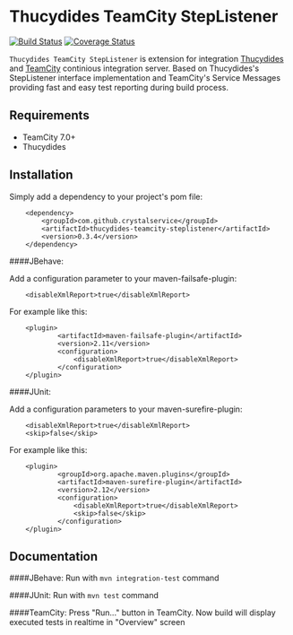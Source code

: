 Thucydides TeamCity StepListener
========================================
[![Build Status](https://secure.travis-ci.org/crystalservice/thucydides-teamcity-steplistener.png?branch=master)](https://travis-ci.org/crystalservice/thucydides-teamcity-steplistener)
[![Coverage Status](https://coveralls.io/repos/crystalservice/thucydides-teamcity-steplistener/badge.png?branch=master)](https://coveralls.io/r/crystalservice/thucydides-teamcity-steplistener?branch=master)

`Thucydides TeamCity StepListener` is extension for integration [Thucydides](http://thucydides.info/) and [TeamCity](http://www.jetbrains.com/teamcity/) continious integration server. Based on Thucydides's StepListener interface implementation and TeamCity's Service Messages providing fast and easy test reporting during build process.

Requirements
------------

* TeamCity 7.0+
* Thucydides

Installation
------------

Simply add a dependency to your project's pom file:

        <dependency>
            <groupId>com.github.crystalservice</groupId>
            <artifactId>thucydides-teamcity-steplistener</artifactId>
            <version>0.3.4</version>
        </dependency>
        
####JBehave:
        
Add a configuration parameter to your maven-failsafe-plugin:

        <disableXmlReport>true</disableXmlReport>
        
For example like this:

        <plugin>
                <artifactId>maven-failsafe-plugin</artifactId>
                <version>2.11</version>
                <configuration>
                    <disableXmlReport>true</disableXmlReport>
                </configuration>
        </plugin>            

####JUnit:

Add a configuration parameters to your maven-surefire-plugin:

        <disableXmlReport>true</disableXmlReport>
        <skip>false</skip>
        
        
For example like this:

        <plugin>
                <groupId>org.apache.maven.plugins</groupId>
                <artifactId>maven-surefire-plugin</artifactId>
                <version>2.12</version>
                <configuration>
                    <disableXmlReport>true</disableXmlReport>
                    <skip>false</skip>
                </configuration>
        </plugin>           

Documentation
-------------

####JBehave: 
Run with `mvn integration-test` command

####JUnit:
Run with `mvn test` command

####TeamCity:
Press "Run..." button in TeamCity.
Now build will display executed tests in realtime in "Overview" screen
